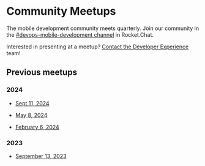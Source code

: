 # Community Meetups

The mobile development community meets quarterly. Join our community in the [#devops-mobile-development channel](https://chat.developer.gov.bc.ca/channel/devops-mobile-development) in Rocket.Chat.

Interested in presenting at a meetup? [Contact the Developer Experience](contact.md) team!

## Previous meetups

### 2024

* <a href="../assets/mobile_meetup-11-Sept-2024.pdf" download>Sept 11, 2024</a> 
* <a href="../assets/mobile_meetup-08-May-2024.pdf" download>May 8, 2024</a>

* <a href="../assets/mobile_meetup-06-Feb-2024.pdf" download>February 6, 2024</a>

### 2023

* <a href="../assets/mobile_meetup_09132023.pdf" download>September 13, 2023</a>


